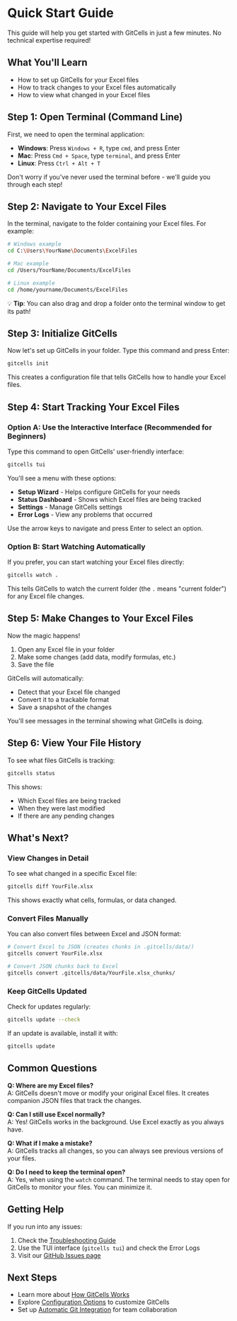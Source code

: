 # Quick Start Guide

This guide will help you get started with GitCells in just a few minutes. No technical expertise required!

## What You'll Learn

- How to set up GitCells for your Excel files
- How to track changes to your Excel files automatically
- How to view what changed in your Excel files

## Step 1: Open Terminal (Command Line)

First, we need to open the terminal application:

- **Windows**: Press `Windows + R`, type `cmd`, and press Enter
- **Mac**: Press `Cmd + Space`, type `terminal`, and press Enter
- **Linux**: Press `Ctrl + Alt + T`

Don't worry if you've never used the terminal before - we'll guide you through each step!

## Step 2: Navigate to Your Excel Files

In the terminal, navigate to the folder containing your Excel files. For example:

```bash
# Windows example
cd C:\Users\YourName\Documents\ExcelFiles

# Mac example
cd /Users/YourName/Documents/ExcelFiles

# Linux example
cd /home/yourname/Documents/ExcelFiles
```

💡 **Tip**: You can also drag and drop a folder onto the terminal window to get its path!

## Step 3: Initialize GitCells

Now let's set up GitCells in your folder. Type this command and press Enter:

```bash
gitcells init
```

This creates a configuration file that tells GitCells how to handle your Excel files.

## Step 4: Start Tracking Your Excel Files

### Option A: Use the Interactive Interface (Recommended for Beginners)

Type this command to open GitCells' user-friendly interface:

```bash
gitcells tui
```

You'll see a menu with these options:
- **Setup Wizard** - Helps configure GitCells for your needs
- **Status Dashboard** - Shows which Excel files are being tracked
- **Settings** - Manage GitCells settings
- **Error Logs** - View any problems that occurred

Use the arrow keys to navigate and press Enter to select an option.

### Option B: Start Watching Automatically

If you prefer, you can start watching your Excel files directly:

```bash
gitcells watch .
```

This tells GitCells to watch the current folder (the `.` means "current folder") for any Excel file changes.

## Step 5: Make Changes to Your Excel Files

Now the magic happens! 

1. Open any Excel file in your folder
2. Make some changes (add data, modify formulas, etc.)
3. Save the file

GitCells will automatically:
- Detect that your Excel file changed
- Convert it to a trackable format
- Save a snapshot of the changes

You'll see messages in the terminal showing what GitCells is doing.

## Step 6: View Your File History

To see what files GitCells is tracking:

```bash
gitcells status
```

This shows:
- Which Excel files are being tracked
- When they were last modified
- If there are any pending changes

## What's Next?

### View Changes in Detail

To see what changed in a specific Excel file:

```bash
gitcells diff YourFile.xlsx
```

This shows exactly what cells, formulas, or data changed.

### Convert Files Manually

You can also convert files between Excel and JSON format:

```bash
# Convert Excel to JSON (creates chunks in .gitcells/data/)
gitcells convert YourFile.xlsx

# Convert JSON chunks back to Excel
gitcells convert .gitcells/data/YourFile.xlsx_chunks/
```

### Keep GitCells Updated

Check for updates regularly:

```bash
gitcells update --check
```

If an update is available, install it with:

```bash
gitcells update
```

## Common Questions

**Q: Where are my Excel files?**  
A: GitCells doesn't move or modify your original Excel files. It creates companion JSON files that track the changes.

**Q: Can I still use Excel normally?**  
A: Yes! GitCells works in the background. Use Excel exactly as you always have.

**Q: What if I make a mistake?**  
A: GitCells tracks all changes, so you can always see previous versions of your files.

**Q: Do I need to keep the terminal open?**  
A: Yes, when using the `watch` command. The terminal needs to stay open for GitCells to monitor your files. You can minimize it.

## Getting Help

If you run into any issues:

1. Check the [Troubleshooting Guide](../user-guide/troubleshooting.md)
2. Use the TUI interface (`gitcells tui`) and check the Error Logs
3. Visit our [GitHub Issues page](https://github.com/Classic-Homes/gitcells/issues)

## Next Steps

- Learn more about [How GitCells Works](concepts.md)
- Explore [Configuration Options](../user-guide/configuration.md) to customize GitCells
- Set up [Automatic Git Integration](../user-guide/git-integration.md) for team collaboration